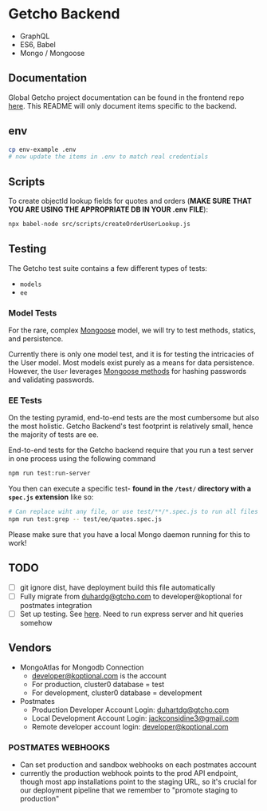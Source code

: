# Getcho Backend

- GraphQL
- ES6, Babel
- Mongo / Mongoose

## Documentation

Global Getcho project documentation can be found in the frontend repo [here](https://github.com/koptional-org/sendit_mobile). This README will only document items specific to the backend.

## env

```bash
cp env-example .env
# now update the items in .env to match real credentials
```

## Scripts

To create objectId lookup fields for quotes and orders (**MAKE SURE THAT YOU ARE USING THE APPROPRIATE DB IN YOUR .env FILE**):

```bash
npx babel-node src/scripts/createOrderUserLookup.js
```

## Testing

The Getcho test suite contains a few different types of tests:

- `models`
- `ee`

### Model Tests

For the rare, complex [Mongoose](https://mongoosejs.com/) model, we will try to test methods, statics, and persistence.

Currently there is only one model test, and it is for testing the intricacies of the User model. Most models exist purely as a means for data persistence. However, the `User` leverages [Mongoose methods](https://mongoosejs.com/docs/2.7.x/docs/methods-statics.html) for hashing passwords and validating passwords.

### EE Tests

On the testing pyramid, end-to-end tests are the most cumbersome but also the most holistic. Getcho Backend's test footprint is relatively small, hence the majority of tests are ee.

End-to-end tests for the Getcho backend require that you run a test server in one process using the following command

```bash
npm run test:run-server
```

You then can execute a specific test- **found in the `/test/` directory with a `spec.js` extension** like so:

```bash
# Can replace wiht any file, or use test/**/*.spec.js to run all files
npm run test:grep -- test/ee/quotes.spec.js
```

Please make sure that you have a local Mongo daemon running for this to work!

## TODO

- [ ] git ignore dist, have deployment build this file automatically
- [ ] Fully migrate from duhardg@gtcho.com to developer@koptional for postmates integration
- [ ] Set up testing. See [here](https://www.apollographql.com/docs/apollo-server/testing/testing/). Need to run express server and hit queries somehow

## Vendors

- MongoAtlas for Mongodb Connection
  - developer@koptional.com is the account
  - For production, cluster0 database = test
  - For development, cluster0 database = development
- Postmates
  - Production Developer Account Login: duhartdg@gtcho.com
  - Local Development Account Login: jackconsidine3@gmail.com
  - Remote developer account login: developer@koptional.com

### POSTMATES WEBHOOKS

- Can set production and sandbox webhooks on each postmates account
- currently the production webhook points to the prod API endpoint, though most app installations point to the staging URL, so it's crucial for our deployment pipeline that we remember to "promote staging to production"

